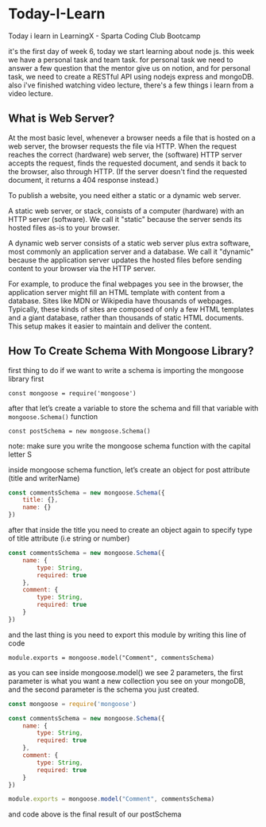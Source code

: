 # Today-I-Learn

Today i learn in LearningX - Sparta Coding Club Bootcamp

it's the first day of week 6, today we start learning about node js. this week we have a personal task and team task. for personal task we need to answer a few question that the mentor give us on notion, and for personal task, we need to create a RESTful API using nodejs express and mongoDB. also i've finished watching video lecture, there's a few things i learn from a video lecture.

## What is Web Server?
At the most basic level, whenever a browser needs a file that is hosted on a web server, the browser requests the file via HTTP. When the request reaches the correct (hardware) web server, the (software) HTTP server accepts the request, finds the requested document, and sends it back to the browser, also through HTTP. (If the server doesn't find the requested document, it returns a 404 response instead.)

To publish a website, you need either a static or a dynamic web server.

A static web server, or stack, consists of a computer (hardware) with an HTTP server (software). We call it "static" because the server sends its hosted files as-is to your browser.

A dynamic web server consists of a static web server plus extra software, most commonly an application server and a database. We call it "dynamic" because the application server updates the hosted files before sending content to your browser via the HTTP server.

For example, to produce the final webpages you see in the browser, the application server might fill an HTML template with content from a database. Sites like MDN or Wikipedia have thousands of webpages. Typically, these kinds of sites are composed of only a few HTML templates and a giant database, rather than thousands of static HTML documents. This setup makes it easier to maintain and deliver the content.

## How To Create Schema With Mongoose Library?
first thing to do if we want to write a schema is importing the mongoose library first

`const mongoose = require('mongoose')`

after that let’s create a variable to store the schema and fill that variable with `mongoose.Schema()` function

`const postSchema = new mongoose.Schema()`

note: make sure you write the mongoose schema function with the capital letter S

inside mongoose schema function, let’s create an object for post attribute (title and writerName)

```jsx
const commentsSchema = new mongoose.Schema({
    title: {},
    name: {}
})
```

after that inside the title you need to create an object again to specify type of title attribute (i.e string or number)

```jsx
const commentsSchema = new mongoose.Schema({
    name: {
        type: String,
        required: true
    },
    comment: {
        type: String,
        required: true
    }
})
```

and the last thing is you need to export this module by writing this line of code

`module.exports = mongoose.model("Comment", commentsSchema)`

as you can see inside mongoose.model() we see 2 parameters, the first parameter is what you want a new collection you see on your mongoDB, and the second parameter is the schema you just created.

```jsx
const mongoose = require('mongoose')

const commentsSchema = new mongoose.Schema({
    name: {
        type: String,
        required: true
    },
    comment: {
        type: String,
        required: true
    }
})

module.exports = mongoose.model("Comment", commentsSchema)
```

and code above is the final result of our postSchema
